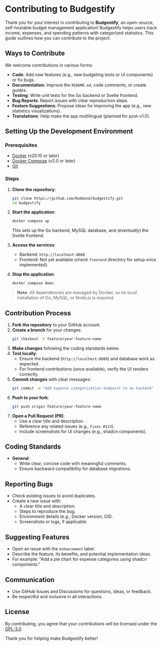 # Contributing to Budgestify

Thank you for your interest in contributing to **Budgestify**, an open-source, self-hostable budget management application! Budgestify helps users track income, expenses, and spending patterns with categorized statistics. This guide outlines how you can contribute to the project.

## Ways to Contribute

We welcome contributions in various forms:
- **Code**: Add new features (e.g., new budgeting tools or UI components) or fix bugs.
- **Documentation**: Improve the `README.md`, code comments, or create guides.
- **Testing**: Write unit tests for the Go backend or Svelte frontend.
- **Bug Reports**: Report issues with clear reproduction steps.
- **Feature Suggestions**: Propose ideas for improving the app (e.g., new statistics visualizations).
- **Translations**: Help make the app multilingual (planned for post-v1.0).

## Setting Up the Development Environment

### Prerequisites
- [Docker](https://www.docker.com/get-started) (v20.10 or later)
- [Docker Compose](https://docs.docker.com/compose/) (v2.0 or later)
- [Git](https://git-scm.com/downloads)

### Steps
1. **Clone the repository**:
   ```bash
   git clone https://github.com/Rombond/budgestify.git
   cd budgestify
   ```

2. **Start the application**:
   ```bash
   docker compose up
   ```
   This sets up the Go backend, MySQL database, and (eventually) the Svelte frontend.

3. **Access the services**:
   - Backend: `http://localhost:8080`
   - Frontend: Not yet available (check `frontend` directory for setup once implemented).

4. **Stop the application**:
   ```bash
   docker compose down
   ```

> **Note**: All dependencies are managed by Docker, so no local installation of Go, MySQL, or Node.js is required.

## Contribution Process

1. **Fork the repository** to your GitHub account.
2. **Create a branch** for your changes:
   ```bash
   git checkout -b feature/your-feature-name
   ```
3. **Make changes** following the coding standards below.
4. **Test locally**:
   - Ensure the backend (`http://localhost:8080`) and database work as expected.
   - For frontend contributions (once available), verify the UI renders correctly.
5. **Commit changes** with clear messages:
   ```bash
   git commit -m "Add expense categorization endpoint to Go backend"
   ```
6. **Push to your fork**:
   ```bash
   git push origin feature/your-feature-name
   ```
7. **Open a Pull Request (PR)**:
   - Use a clear title and description.
   - Reference any related issues (e.g., `Fixes #123`).
   - Include screenshots for UI changes (e.g., shadcn components).

## Coding Standards

- **General**:
  - Write clear, concise code with meaningful comments.
  - Ensure backward compatibility for database migrations.

## Reporting Bugs

- Check existing issues to avoid duplicates.
- Create a new issue with:
  - A clear title and description.
  - Steps to reproduce the bug.
  - Environment details (e.g., Docker version, OS).
  - Screenshots or logs, if applicable.

## Suggesting Features

- Open an issue with the `enhancement` label.
- Describe the feature, its benefits, and potential implementation ideas.
- For example: "Add a pie chart for expense categories using shadcn components."

## Communication

- Use GitHub Issues and Discussions for questions, ideas, or feedback.
- Be respectful and inclusive in all interactions.

## License

By contributing, you agree that your contributions will be licensed under the [GPL-3.0](LICENSE).

Thank you for helping make Budgestify better!

